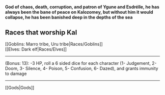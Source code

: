 #### God of chaos, death, corruption, and patron of Ygune and Esdrélle, he has always been the bane of peace on Kalozomey, but without him it would collapse, he has been banished deep in the depths of the sea  

## Races that worship Kal  
[[Goblins: Marro tribe, Uru tribe|Races/Goblins]]  
[[Elves: Dark elf|Races/Elves]]  

---

(Bonus: 13): -3 HP, roll a 6 sided dice for each character (1- Judgement, 2- Doom, 3- Silence, 4- Poison, 5- Confusion, 6- Dazed), and grants immunity to damage  

---

[[Gods|Gods]]